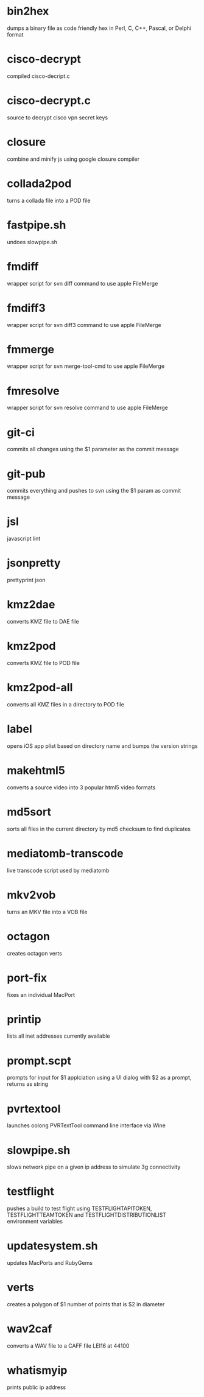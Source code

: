 # bin2hex
dumps a binary file as code friendly hex in Perl, C, C++, Pascal, or Delphi format

# cisco-decrypt
compiled cisco-decript.c

# cisco-decrypt.c
source to decrypt cisco vpn secret keys

# closure
combine and minify js using google closure compiler

# collada2pod
turns a collada file into a POD file

# fastpipe.sh
undoes slowpipe.sh

# fmdiff
wrapper script for svn diff command to use apple FileMerge

# fmdiff3
wrapper script for svn diff3 command to use apple FileMerge

# fmmerge
wrapper script for svn merge-tool-cmd to use apple FileMerge

# fmresolve
wrapper script for svn resolve command to use apple FileMerge

# git-ci
commits all changes using the $1 parameter as the commit message

# git-pub
commits everything and pushes to svn using the $1 param as commit message

# jsl
javascript lint

# jsonpretty
prettyprint json

# kmz2dae
converts KMZ file to DAE file

# kmz2pod
converts KMZ file to POD file

# kmz2pod-all
converts all KMZ files in a directory to POD file

# label
opens iOS app plist based on directory name and bumps the version strings

# makehtml5
converts a source video into 3 popular html5 video formats

# md5sort
sorts all files in the current directory by md5 checksum to find duplicates

# mediatomb-transcode
live transcode script used by mediatomb

# mkv2vob
turns an MKV file into a VOB file

# octagon
creates octagon verts

# port-fix
fixes an individual MacPort

# printip
lists all inet addresses currently available

# prompt.scpt
prompts for input for $1 applciation using a UI dialog with $2 as a prompt, returns as string

# pvrtextool
launches oolong PVRTextTool command line interface via Wine

# slowpipe.sh
slows network pipe on a given ip address to simulate 3g connectivity

# testflight
pushes a build to test flight using TESTFLIGHTAPITOKEN, TESTFLIGHTTEAMTOKEN and TESTFLIGHTDISTRIBUTIONLIST environment variables

# updatesystem.sh
updates MacPorts and RubyGems

# verts
creates a polygon of $1 number of points that is $2 in diameter

# wav2caf
converts a WAV file to a CAFF file LEI16 at 44100

# whatismyip
prints public ip address
